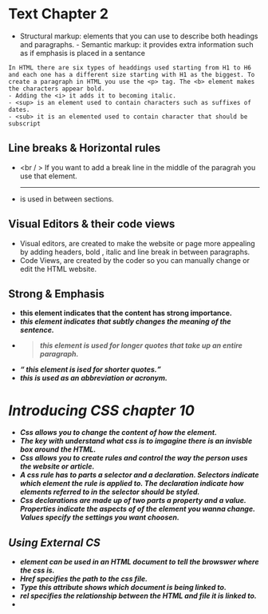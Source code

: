 # Text Chapter 2
   - Structural markup: elements that you can use to describe both headings and paragraphs.
    - Semantic markup: it provides extra information such as if emphasis is placed in a sentance 

    In HTML there are six types of headdings used starting from H1 to H6 and each one has a different size starting with H1 as the biggest. To create a paragraph in HTML you use the <p> tag. The <b> element makes the characters appear bold. 
    - Adding the <i> it adds it to becoming italic. 
    - <sup> is an element used to contain characters such as suffixes of dates.
    - <sub> it is an elemented used to contain character that should be subscript
    
## Line breaks & Horizontal rules
- <br / > If you want to add a break line in the middle of the paragrah you use that element.
- <hr /> is used in between sections.
## Visual Editors & their code views
- Visual editors, are created to make the website or page more appealing by adding headers, bold , italic and line break in between paragraphs.
- Code Views, are created by the coder so you can manually change or edit the HTML website.

## Strong & Emphasis 
- <strong> this element indicates that the content has strong importance.
- <em> this element indicates that subtly changes the meaning of the sentence.
- <blockquote> this element is used for longer quotes that take up an entire paragraph. 
- <q> this element is ised for shorter quotes. 
- <abbr> this is used as an abbreviation or acronym.

# Introducing CSS chapter 10

- Css allows you to change the content of how the element. 
- The key with understand what css is to imgagine there is an invisble box around the HTML.
- Css allows you to create rules and control the way the person uses the website or article. 
- A css rule has to parts a selector and a declaration. Selectors indicate which element the rule is applied to. The declaration indicate how elements referred to in the selector should be styled. 
- Css declarations are made up of two parts a property and a value. Properties indicate the aspects of of the element you wanna change. Values specify the settings you want choosen. 

## Using External CS
- <link> element can be used in an HTML document to tell the browswer where the css is. 
- Href specifies the path to the css file.
- Type this attribute shows which document is being linked to.
- rel specifies the relationship between the HTML and file it is linked to.
- <style>  element should be used to indicate the styles that are put into css. 
 - There are different types of css selectors in css such as: 

1. universal sselector apples to all elements. 
2. Types selector which matches the elements names.
3. Class selector which matches an element whose call attribute has a vaule that matches the other one.
4. Id Selector matches an element whose id attribute has a value that matches it. 
5. Child seletor which matches an element that is a direct child of another. 
6. Descendant selector matches ana element that is an decendent of another speicfied element.
7. Adjacent sibling selector an element that is a sibling of another.

# Javascript
    Placing a script in your HTML can be placed anywhere but the best place to place your <script> is under the footer before the body. 

   ## How to use objects and methods
        - document.write('text input here'); the first part document object represents the entire webpage. The write method of the document allows new content to be written.

 ## Chapter 2 Basic javascript instructions
  - A script is a series of instructions for the computer to follow, each individual instruction is known as a statement. 
  - Comments explain what your code does. 
  - Variables are used to define certain things for example age > 18 will not be able to use the motoercycle.
   - How to declare a variable using the Var element, and whatever comes next is the variable name. 
  - Variables are used to storea a number or a string. 

# Rules for naming variables
   - Here are six rules you must follow when giving a variable;
   1. The name has to behing with a letter, $ , or an underscore.
   2. The name can containt letters, numbers, $, and an underscore. Do not use - or . in a variable name. 
   3. Use keywords, they are special words that tell the reader to do somthing specific. 
   4. All variables are case sensitive. 
   5. Use a name that describes some information that varibles can store. For example firstname might be used to store someone first name. 
   6. If the variable name is made of up more than one word, use a capital letter for the ifrst word letter of the every word after the first word.

# Arrays   
  - An array is a special type of variable, it doesnt just store one value it stores a list of values. 
  - You should use array's when you are wokring with a list or a set of valued related to each other. 
  - Creating a array is used but inputting in java script this following command;    
            var colors;
            colors = ['white', 'black','custom']

            var el = document.getElementByID ('colors');
            el.textContent = colors[0];
    
# Values in arrayys
    - Values in an array are accessed as if they are in a numbered list.
   1. Numbering items in an array.
   2. Accessing items in an array.
   3. Number of items in an array.

    - Expression evalutes into a single value. There are two types of expressions:
  1. Expressions that just assign a value to a variable. In order for a variable to be usefull it needs a given value. 
  2. Expressions that use two or more values to return a single value.

    - Expressions rely on operators which allow programmers to create a single value from one or more valules. 

